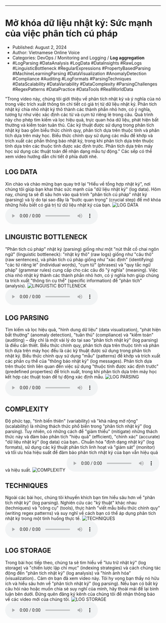 
---

# Mở khóa dữ liệu nhật ký: Sức mạnh của việc phân tích cú pháp

- Published: August 2, 2024
- Author: Vietnamese Online Voice
- Categories: DevOps / Monitoring and Logging / **Log aggregation**
- #LogParsing #DataAnalysis #LogData #DataInsights #RawLogs #LinguisticBottleneck #RegularExpressions #PropertyBasedParsing #MachineLearningParsing #DataVisualization #AnomalyDetection #Compliance #Auditing #LogFormats #ParsingTechniques #DataScalability #DataVariability #DataComplexity #ParsingChallenges #RegexPatterns #DataPractice #DataTools #RealWorldData

"Trong video này, chúng tôi giới thiệu về phân tích nhật ký và ý nghĩa của nó trong việc trích xuất thông tin chi tiết có giá trị từ dữ liệu nhật ký. Phân tích nhật ký chia nhỏ nhật ký thô thành các thành phần nhỏ hơn, có ý nghĩa, tương tự như việc xác định các từ và cụm từ riêng lẻ trong câu. Quá trình này cho phép tìm kiếm và lọc hiệu quả, trực quan hóa dữ liệu, phát hiện bất thường và kiểm toán tuân thủ. Các kỹ thuật được sử dụng trong phân tích nhật ký bao gồm biểu thức chính quy, phân tích dựa trên thuộc tính và phân tích dựa trên máy học. Biểu thức chính quy sử dụng các mẫu để khớp và trích xuất các phần thông báo nhật ký, trong khi phân tích dựa trên thuộc tính dựa trên các thuộc tính được xác định trước. Phân tích dựa trên máy học sử dụng các thuật toán để nhận dạng mẫu tự động." Các sếp có thể xem video hướng dẫn chi tiết ở phía dưới nhé.


## LOG DATA

Xin chào và chào mừng bạn quay trở lại "Hiểu về tổng hợp nhật ký", nơi chúng tôi giúp bạn khai thác sức mạnh của "dữ liệu nhật ký" (log data). Hôm nay, chúng ta sẽ đi sâu hơn vào quá trình "phân tích cú pháp" nhật ký (parsing) và lý do tại sao đây là "bước quan trọng" (crucial step) để mở khóa những hiểu biết có giá trị từ dữ liệu nhật ký của bạn.
![LOG DATA](https://http-archiver-apis-production-80.schnworks.com/storage/images/transitions/2024-08-02/transition--4942338356-Montserrat-Black-004895.jpg)
<audio controls>
    <source src="https://http-archiver-apis-production-80.schnworks.com/storage/storage/audio/file-14478414033.mp3" type="audio/mpeg">
</audio>



## LINGUISTIC BOTTLENECK

"Phân tích cú pháp" nhật ký (parsing) giống như một "nút thắt cổ chai ngôn ngữ" (linguistic bottleneck): "nhật ký thô" (raw logs) giống như "câu thô" (raw sentences), và phân tích cú pháp giống như "xác định" (identifying) "các từ riêng lẻ" (individual words), "cụm từ" (phrases) và "quy tắc ngữ pháp" (grammar rules) cung cấp cho các câu đó "ý nghĩa" (meaning). Việc chia nhỏ nhật ký thành các thành phần nhỏ hơn, có ý nghĩa hơn giúp chúng ta trích xuất "thông tin cụ thể" (specific information) để "phân tích" (analysis).
![LINGUISTIC BOTTLENECK](https://http-archiver-apis-production-80.schnworks.com/storage/images/transitions/2024-08-02/transition-20077636226-Montserrat-Medium-1A237E.jpg)
<audio controls>
    <source src="https://http-archiver-apis-production-80.schnworks.com/storage/storage/audio/file-26187905404.mp3" type="audio/mpeg">
</audio>



## LOG PARSING

Tìm kiếm và lọc hiệu quả, "hình dung dữ liệu" (data visualization), "phát hiện bất thường" (anomaly detection), "tuân thủ" (compliance) và "kiểm toán" (auditing) – đây chỉ là một vài lý do tại sao "phân tích nhật ký" (log parsing) là điều cần thiết. Biểu thức chính quy, phân tích dựa trên thuộc tính và phân tích dựa trên máy học đều là các kỹ thuật được sử dụng trong phân tích nhật ký. Biểu thức chính quy sử dụng "mẫu" (patterns) để khớp và trích xuất các phần cụ thể của "thông báo nhật ký" (log messages). Phân tích dựa trên thuộc tính liên quan đến việc sử dụng "thuộc tính được xác định trước" (predefined properties) để trích xuất, trong khi phân tích dựa trên máy học kết hợp các thuật toán để tự động xác định mẫu.
![LOG PARSING](https://http-archiver-apis-production-80.schnworks.com/storage/images/transitions/2024-08-02/transition-55896628873-Montserrat-Black-880E4F.jpg)
<audio controls>
    <source src="https://http-archiver-apis-production-80.schnworks.com/storage/storage/audio/file-9336968862.mp3" type="audio/mpeg">
</audio>



## COMPLEXITY

Độ phức tạp, "tính biến thiên" (variability) và "khả năng mở rộng" (scalability) là những thách thức phổ biến trong "phân tích nhật ký" (log parsing). Tuy nhiên, có những cách để "giảm thiểu" (mitigate) những thách thức này và đảm bảo phân tích "hiệu quả" (efficient), "chính xác" (accurate) "dữ liệu nhật ký" (log data) của bạn.. Chuẩn hóa "định dạng nhật ký" (log formats), sử dụng các kỹ thuật phân tích linh hoạt và "giám sát" (monitor) và tối ưu hóa hiệu suất để đảm bảo phân tích nhật ký của bạn vẫn hiệu quả và hiệu suất.
![COMPLEXITY](https://http-archiver-apis-production-80.schnworks.com/storage/images/transitions/2024-08-02/transition--7370048071-Montserrat-Medium-1A237E.jpg)
<audio controls>
    <source src="https://http-archiver-apis-production-80.schnworks.com/storage/storage/audio/file-17377249379.mp3" type="audio/mpeg">
</audio>



## TECHNIQUES

Ngoài các bài học, chúng tôi khuyến khích bạn tìm hiểu sâu hơn về "phân tích nhật ký" (log parsing). Nghiên cứu các "kỹ thuật" khác nhau (techniques) và "công cụ" (tools), thực hành "viết mẫu biểu thức chính quy" (writing regex patterns) và suy nghĩ về cách bạn có thể áp dụng phân tích nhật ký trong một tình huống thực tế.
![TECHNIQUES](https://http-archiver-apis-production-80.schnworks.com/storage/images/transitions/2024-08-02/transition--9603361570-Montserrat-Thin-512DA8.jpg)
<audio controls>
    <source src="https://http-archiver-apis-production-80.schnworks.com/storage/storage/audio/file-3547360353.mp3" type="audio/mpeg">
</audio>



## LOG STORAGE

Trong bài học tiếp theo, chúng ta sẽ tìm hiểu về "lưu trữ nhật ký" (log storage) và "chiến lược lập chỉ mục" (indexing strategies) và cách chúng tác động đến "phân tích nhật ký" (log analysis) và "hình ảnh hóa" (visualization).. Cảm ơn bạn đã xem video này. Tôi hy vọng bạn thấy nó hữu ích và hiểu sâu hơn về "phân tích nhật ký" (log parsing). Nếu bạn có bất kỳ câu hỏi nào hoặc muốn chia sẻ suy nghĩ của mình, hãy thoải mái để lại bình luận bên dưới. Đừng quên đăng ký kênh của chúng tôi để nhận thông báo về các video mới của chúng tôi.
![LOG STORAGE](https://http-archiver-apis-production-80.schnworks.com/storage/images/transitions/2024-08-02/transition-15674901953-Montserrat-Black-303F9F.jpg)
<audio controls>
    <source src="https://http-archiver-apis-production-80.schnworks.com/storage/storage/audio/file-33930364352.mp3" type="audio/mpeg">
</audio>

